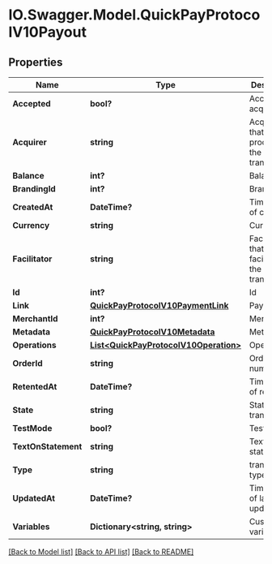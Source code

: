 # IO.Swagger.Model.QuickPayProtocolV10Payout
## Properties

Name | Type | Description | Notes
------------ | ------------- | ------------- | -------------
**Accepted** | **bool?** | Accepted by acquirer | [optional] 
**Acquirer** | **string** | Acquirer that processed the transaction | [optional] 
**Balance** | **int?** | Balance | [optional] 
**BrandingId** | **int?** | Branding id | 
**CreatedAt** | **DateTime?** | Timestamp of creation | [optional] 
**Currency** | **string** | Currency | [optional] 
**Facilitator** | **string** | Facilitator that facilitated the transaction | [optional] 
**Id** | **int?** | Id | [optional] 
**Link** | [**QuickPayProtocolV10PaymentLink**](QuickPayProtocolV10PaymentLink.md) | PaymentLink | [optional] 
**MerchantId** | **int?** | Merchant id | [optional] 
**Metadata** | [**QuickPayProtocolV10Metadata**](QuickPayProtocolV10Metadata.md) | Metadata | [optional] 
**Operations** | [**List&lt;QuickPayProtocolV10Operation&gt;**](QuickPayProtocolV10Operation.md) | Operations | [optional] 
**OrderId** | **string** | Order number | [optional] 
**RetentedAt** | **DateTime?** | Timestamp of retention | [optional] 
**State** | **string** | State of transaction | [optional] 
**TestMode** | **bool?** | Test mode | [optional] 
**TextOnStatement** | **string** | Text on statement | [optional] 
**Type** | **string** | transaction type | [optional] 
**UpdatedAt** | **DateTime?** | Timestamp of last updated | [optional] 
**Variables** | **Dictionary&lt;string, string&gt;** | Custom variables | 

[[Back to Model list]](../README.md#documentation-for-models) [[Back to API list]](../README.md#documentation-for-api-endpoints) [[Back to README]](../README.md)

